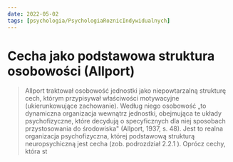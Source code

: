 ```yaml
---
date: 2022-05-02
tags: [psychologia/PsychologiaRoznicIndywidualnych]
---
```

# Cecha jako podstawowa struktura osobowości (Allport)

> Allport traktował osobowość jednostki jako niepowtarzalną strukturę cech, którym przypisywał właściwości motywacyjne (ukierunkowujące zachowanie). Według niego osobowość „to dynamiczna organizacja wewnątrz jednostki, obejmująca te układy psychofizyczne, które decydują o specyficznych dla niej sposobach przystosowania do środowiska" (Allport, 1937, s. 48). Jest to realna organizacja psychofizyczna, której podstawową strukturą neuropsychiczną jest cecha (zob. podrozdział 2.2.1 ). Oprócz cechy, która st